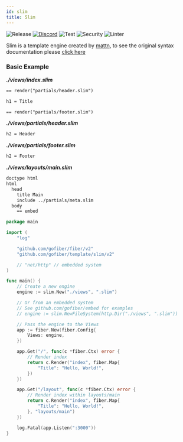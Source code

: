 ```yaml
---
id: slim
title: Slim
---
```


![Release](https://img.shields.io/github/v/tag/gofiber/template?filter=slim*)
[![Discord](https://img.shields.io/discord/704680098577514527?style=flat&label=%F0%9F%92%AC%20discord&color=00ACD7)](https://gofiber.io/discord)
![Test](https://github.com/gofiber/template/workflows/Tests/badge.svg)
![Security](https://github.com/gofiber/template/workflows/Security/badge.svg)
![Linter](https://github.com/gofiber/template/workflows/Linter/badge.svg)

Slim is a template engine created by [mattn](https://github.com/mattn/go-slim), to see the original syntax documentation please [click here](https://rubydoc.info/gems/slim/frames)

### Basic Example

_**./views/index.slim**_
```html
== render("partials/header.slim")

h1 = Title

== render("partials/footer.slim")
```
_**./views/partials/header.slim**_
```html
h2 = Header
```
_**./views/partials/footer.slim**_
```html
h2 = Footer
```
_**./views/layouts/main.slim**_
```html
doctype html
html
  head
    title Main
    include ../partials/meta.slim
  body
    == embed
```

```go
package main

import (
	"log"

	"github.com/gofiber/fiber/v2"
	"github.com/gofiber/template/slim/v2"

	// "net/http" // embedded system
)

func main() {
	// Create a new engine
	engine := slim.New("./views", ".slim")

	// Or from an embedded system
	// See github.com/gofiber/embed for examples
	// engine := slim.NewFileSystem(http.Dir("./views", ".slim"))

	// Pass the engine to the Views
	app := fiber.New(fiber.Config{
		Views: engine,
	})

	app.Get("/", func(c *fiber.Ctx) error {
		// Render index
		return c.Render("index", fiber.Map{
			"Title": "Hello, World!",
		})
	})

	app.Get("/layout", func(c *fiber.Ctx) error {
		// Render index within layouts/main
		return c.Render("index", fiber.Map{
			"Title": "Hello, World!",
		}, "layouts/main")
	})

	log.Fatal(app.Listen(":3000"))
}

```
